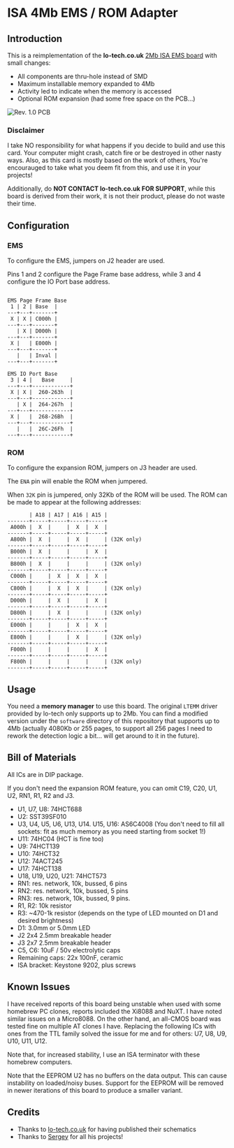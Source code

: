 # ISA 4Mb EMS / ROM Adapter

## Introduction

This is a reimplementation of the **lo-tech.co.uk** [2Mb ISA EMS board](https://www.lo-tech.co.uk/wiki/Lo-tech_2MB_EMS_Board) with small changes:

- All components are thru-hole instead of SMD
- Maximum installable memory expanded to 4Mb
- Activity led to indicate when the memory is accessed
- Optional ROM expansion (had some free space on the PCB...)

![Rev. 1.0 PCB](pics/ISA_EMS.png)

### Disclaimer

I take NO responsibility for what happens if you decide to build and use this card. Your computer might crash, catch fire or be destroyed in other nasty ways.
Also, as this card is mostly based on the work of others, You're encourauged to take what you deem fit from this, and use it in your projects!

Additionally, do **NOT CONTACT lo-tech.co.uk FOR SUPPORT**, while this board is derived from their work, it is not their product, please do not waste their time.

## Configuration

### EMS

To configure the EMS, jumpers on J2 header are used.

Pins 1 and 2 configure the Page Frame base address, while 3 and 4 configure the IO Port base address.

```text

EMS Page Frame Base
 1 | 2 | Base  |
---+---+-------+
 X | X | C000h |
---+---+-------+
   | X | D000h |
---+---+-------+
 X |   | E000h |
---+---+-------+
   |   | Inval |
---+---+-------+

EMS IO Port Base
 3 | 4 |   Base     |
---+---+------------+
 X | X |  260-263h  |
---+---+------------+
   | X |  264-267h  |
---+---+------------+
 X |   |  268-26Bh  |
---+---+------------+
   |   |  26C-26Fh  |
---+---+------------+

```

### ROM

To configure the expansion ROM, jumpers on J3 header are used.

The `ENA` pin will enable the ROM when jumpered.

When `32K` pin is jumpered, only 32Kb of the ROM will be used. The ROM can be made to appear at the following addresses:

```text
       | A18 | A17 | A16 | A15 |
-------+-----+-----+-----+-----+
 A000h |  X  |     |  X  |  X  |
-------+-----+-----+-----+-----+
 A800h |  X  |     |  X  |     | (32K only)
-------+-----+-----+-----+-----+
 B000h |  X  |     |     |  X  |
-------+-----+-----+-----+-----+
 B800h |  X  |     |     |     | (32K only)
-------+-----+-----+-----+-----+
 C000h |     |  X  |  X  |  X  |
-------+-----+-----+-----+-----+
 C800h |     |  X  |  X  |     | (32K only)
-------+-----+-----+-----+-----+
 D000h |     |  X  |     |  X  |
-------+-----+-----+-----+-----+
 D800h |     |  X  |     |     | (32K only)
-------+-----+-----+-----+-----+
 E000h |     |     |  X  |  X  |
-------+-----+-----+-----+-----+
 E800h |     |     |  X  |     | (32K only)
-------+-----+-----+-----+-----+
 F000h |     |     |     |  X  |
-------+-----+-----+-----+-----+
 F800h |     |     |     |     | (32K only)
-------+-----+-----+-----+-----+
```


## Usage

You need a **memory manager** to use this board. The original `LTEMM` driver provided by lo-tech only supports up to 2Mb. You can find a modified version under the `software` directory of this repository that supports up to 4Mb (actually 4080Kb or 255 pages, to support all 256 pages I need to rework the detection logic a bit... will get around to it in the future).

## Bill of Materials

All ICs are in DIP package.

If you don't need the expansion ROM feature, you can omit C19, C20, U1, U2, RN1, R1, R2 and J3.

- U1, U7, U8: 74HCT688
- U2: SST39SF010
- U3, U4, U5, U6, U13, U14. U15, U16: AS6C4008 (You don't need to fill all sockets: fit as much memory as you need starting from socket 1!)
- U11: 74HC04 (HCT is fine too)
- U9: 74HCT139
- U10: 74HCT32
- U12: 74ACT245
- U17: 74HCT138
- U18, U19, U20, U21: 74HCT573
- RN1: res. network, 10k, bussed, 6 pins
- RN2: res. network, 10k, bussed, 5 pins
- RN3: res. network, 10k, bussed, 9 pins.
- R1, R2: 10k resistor
- R3: ~470-1k resistor (depends on the type of LED mounted on D1 and desired brightness)
- D1: 3.0mm or 5.0mm LED
- J2 2x4 2.5mm breakable header
- J3 2x7 2.5mm breakable header
- C5, C6: 10uF / 50v electrolytic caps
- Remaining caps: 22x 100nF, ceramic
- ISA bracket: Keystone 9202, plus screws

## Known Issues

I have received reports of this board being unstable when used with some homebrew PC clones, reports included the Xi8088 and NuXT. I have noted similar issues on a Micro8088. On the other hand, an all-CMOS board was tested fine on multiple AT clones I have.
Replacing the following ICs with ones from the TTL family solved the issue for me and for others: U7, U8, U9, U10, U11, U12.

Note that, for increased stability, I use an ISA terminator with these homebrew computers.

Note that the EEPROM U2 has no buffers on the data output. This can cause instability on loaded/noisy buses. Support for the EEPROM will be removed in newer iterations of this board to produce a smaller variant.

## Credits

- Thanks to [lo-tech.co.uk](https://www.lo-tech.co.uk/) for having published their schematics
- Thanks to [Sergey](http://www.malinov.com/Home/sergeys-projects) for all his projects!

